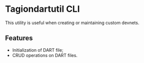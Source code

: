 # Tagiondartutil CLI

This utility is useful when creating or maintaining custom devnets.

## Features

- Initialization of DART file;
- CRUD operations on DART files.
